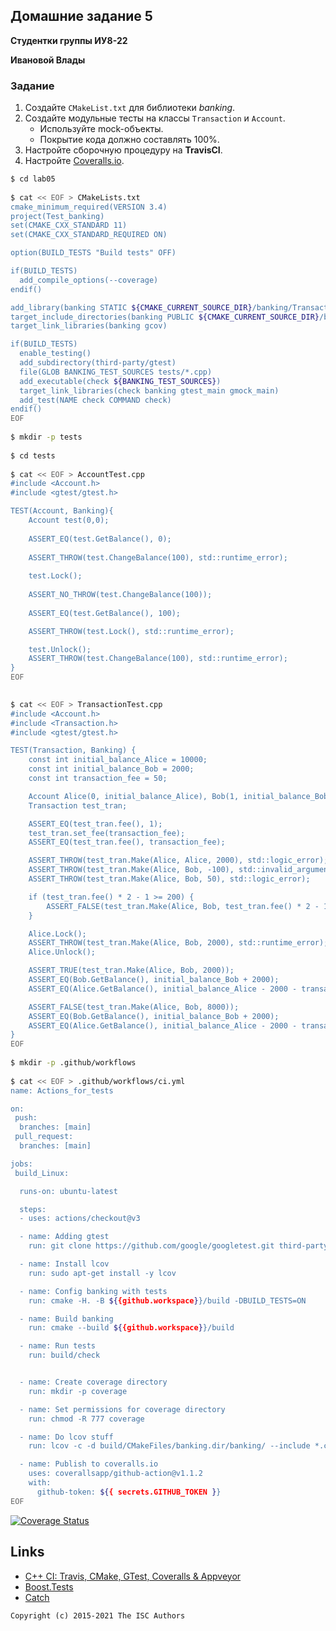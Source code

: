 ## Домашние задание 5

**Студентки группы ИУ8-22**

**Ивановой Влады**

### Задание
1. Создайте `CMakeList.txt` для библиотеки *banking*.
2. Создайте модульные тесты на классы `Transaction` и `Account`.
    * Используйте mock-объекты.
    * Покрытие кода должно составлять 100%.
3. Настройте сборочную процедуру на **TravisCI**.
4. Настройте [Coveralls.io](https://coveralls.io/).
```sh
$ cd lab05        
                                                                                     
$ cat << EOF > CMakeLists.txt
cmake_minimum_required(VERSION 3.4)
project(Test_banking)
set(CMAKE_CXX_STANDARD 11)
set(CMAKE_CXX_STANDARD_REQUIRED ON)

option(BUILD_TESTS "Build tests" OFF)

if(BUILD_TESTS)
  add_compile_options(--coverage)
endif()

add_library(banking STATIC ${CMAKE_CURRENT_SOURCE_DIR}/banking/Transaction.cpp ${CMAKE_CURRENT_SOURCE_DIR}/banking/Account.cpp)
target_include_directories(banking PUBLIC ${CMAKE_CURRENT_SOURCE_DIR}/banking)
target_link_libraries(banking gcov)

if(BUILD_TESTS)
  enable_testing()
  add_subdirectory(third-party/gtest)
  file(GLOB BANKING_TEST_SOURCES tests/*.cpp)
  add_executable(check ${BANKING_TEST_SOURCES})
  target_link_libraries(check banking gtest_main gmock_main)
  add_test(NAME check COMMAND check)
endif()
EOF
                                                                                     
$ mkdir -p tests   
                                                                                     
$ cd tests                   
                                                                                     
$ cat << EOF > AccountTest.cpp
#include <Account.h>
#include <gtest/gtest.h>

TEST(Account, Banking){
	Account test(0,0);
	
	ASSERT_EQ(test.GetBalance(), 0);
	
	ASSERT_THROW(test.ChangeBalance(100), std::runtime_error);
	
	test.Lock();
	
	ASSERT_NO_THROW(test.ChangeBalance(100));
	
	ASSERT_EQ(test.GetBalance(), 100);

	ASSERT_THROW(test.Lock(), std::runtime_error);

	test.Unlock();
	ASSERT_THROW(test.ChangeBalance(100), std::runtime_error);
}
EOF

                                                                                     
$ cat << EOF > TransactionTest.cpp
#include <Account.h>
#include <Transaction.h>
#include <gtest/gtest.h>

TEST(Transaction, Banking) {
    const int initial_balance_Alice = 10000;
    const int initial_balance_Bob = 2000;
    const int transaction_fee = 50;

    Account Alice(0, initial_balance_Alice), Bob(1, initial_balance_Bob);
    Transaction test_tran;

    ASSERT_EQ(test_tran.fee(), 1);
    test_tran.set_fee(transaction_fee);
    ASSERT_EQ(test_tran.fee(), transaction_fee);

    ASSERT_THROW(test_tran.Make(Alice, Alice, 2000), std::logic_error);
    ASSERT_THROW(test_tran.Make(Alice, Bob, -100), std::invalid_argument);
    ASSERT_THROW(test_tran.Make(Alice, Bob, 50), std::logic_error);

    if (test_tran.fee() * 2 - 1 >= 200) {
        ASSERT_FALSE(test_tran.Make(Alice, Bob, test_tran.fee() * 2 - 1));
    }

    Alice.Lock();
    ASSERT_THROW(test_tran.Make(Alice, Bob, 2000), std::runtime_error);
    Alice.Unlock();

    ASSERT_TRUE(test_tran.Make(Alice, Bob, 2000));
    ASSERT_EQ(Bob.GetBalance(), initial_balance_Bob + 2000);	
    ASSERT_EQ(Alice.GetBalance(), initial_balance_Alice - 2000 - transaction_fee);

    ASSERT_FALSE(test_tran.Make(Alice, Bob, 8000));
    ASSERT_EQ(Bob.GetBalance(), initial_balance_Bob + 2000);	
    ASSERT_EQ(Alice.GetBalance(), initial_balance_Alice - 2000 - transaction_fee);
}
EOF
                                                                                     
$ mkdir -p .github/workflows
                                                                                     
$ cat << EOF > .github/workflows/ci.yml
name: Actions_for_tests

on:
 push:
  branches: [main]
 pull_request:
  branches: [main]

jobs: 
 build_Linux:

  runs-on: ubuntu-latest

  steps:
  - uses: actions/checkout@v3

  - name: Adding gtest
    run: git clone https://github.com/google/googletest.git third-party/gtest -b release-1.11.0

  - name: Install lcov
    run: sudo apt-get install -y lcov

  - name: Config banking with tests
    run: cmake -H. -B ${{github.workspace}}/build -DBUILD_TESTS=ON

  - name: Build banking
    run: cmake --build ${{github.workspace}}/build

  - name: Run tests
    run: build/check


  - name: Create coverage directory
    run: mkdir -p coverage

  - name: Set permissions for coverage directory
    run: chmod -R 777 coverage

  - name: Do lcov stuff
    run: lcov -c -d build/CMakeFiles/banking.dir/banking/ --include *.cpp --output-file ./coverage/lcov.info

  - name: Publish to coveralls.io
    uses: coverallsapp/github-action@v1.1.2
    with:
      github-token: ${{ secrets.GITHUB_TOKEN }}
EOF

```

[![Coverage Status](https://coveralls.io/repos/github/Dayinu/lab05/badge.svg?branch=main)](https://coveralls.io/github/Dayinu/lab05?branch=main)

## Links

- [C++ CI: Travis, CMake, GTest, Coveralls & Appveyor](http://david-grs.github.io/cpp-clang-travis-cmake-gtest-coveralls-appveyor/)
- [Boost.Tests](http://www.boost.org/doc/libs/1_63_0/libs/test/doc/html/)
- [Catch](https://github.com/catchorg/Catch2)

```
Copyright (c) 2015-2021 The ISC Authors
```
